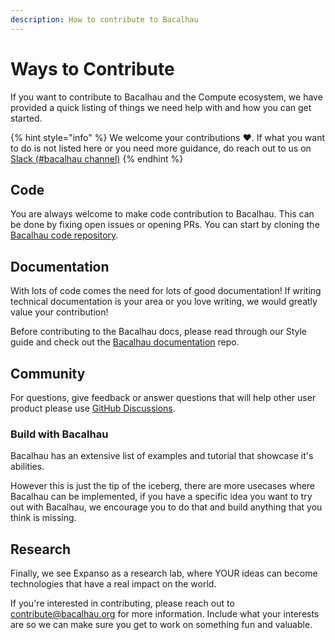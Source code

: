 ```yaml
---
description: How to contribute to Bacalhau
---
```


# Ways to Contribute

If you want to contribute to Bacalhau and the Compute ecosystem, we have provided a quick listing of things we need help with and how you can get started.

{% hint style="info" %}
We welcome your contributions ❤️. If what you want to do is not listed here or you need more guidance, do reach out to us on [Slack (#bacalhau channel)](https://bit.ly/bacalhau-project-slack)&#x20;
{% endhint %}

## Code

You are always welcome to make code contribution to Bacalhau. This can be done by fixing open issues or opening PRs. You can start by cloning the [Bacalhau code repository](https://github.com/bacalhau-project/bacalhau).

## Documentation

With lots of code comes the need for lots of good documentation! If writing technical documentation is your area or you love writing, we would greatly value your contribution!

Before contributing to the Bacalhau docs, please read through our Style guide and check out the [Bacalhau documentation](https://github.com/bacalhau-project/docs) repo.

## Community

For questions, give feedback or answer questions that will help other user product please use [GitHub Discussions](https://github.com/bacalhau-project/bacalhau/discussions).

### Build with Bacalhau

Bacalhau has an extensive list of examples and tutorial that showcase it's abilities.

However this is just the tip of the iceberg, there are more usecases where Bacalhau can be implemented, if you have a specific idea you want to try out with Bacalhau, we encourage you to do that and build anything that you think is missing.

## Research

Finally, we see Expanso as a research lab, where YOUR ideas can become technologies that have a real impact on the world.

If you're interested in contributing, please reach out to [contribute@bacalhau.org](mailto:contribute@bacalhau.org) for more information. Include what your interests are so we can make sure you get to work on something fun and valuable.
